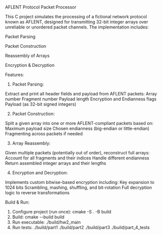 AFLENT Protocol Packet Processor

This C project simulates the processing of a fictional network protocol known as AFLENT, designed for transmitting 32-bit integer arrays over unreliable or unordered packet channels. The implementation includes:

Packet Parsing

Packet Construction

Reassembly of Arrays

Encryption & Decryption

Features:

1. Packet Parsing:

Extract and print all header fields and payload from AFLENT packets:
Array number
Fragment number
Payload length
Encryption and Endianness flags
Payload (as 32-bit signed integers)

2. Packet Construction:

Split a given array into one or more AFLENT-compliant packets based on:
Maximum payload size
Chosen endianness (big-endian or little-endian)
Fragmenting across packets if needed

3. Array Reassembly:

Given multiple packets (potentially out of order), reconstruct full arrays:
Account for all fragments and their indices
Handle different endianness
Return assembled integer arrays and their lengths

4. Encryption and Decryption:

Implements custom bitwise-based encryption including:
Key expansion to 1024 bits
Scrambling, mashing, shuffling, and bit-rotation
Full decryption logic to reverse transformations


Build & Run:
1. Configure project (run once):
cmake -S . -B build
2. Build:
cmake --build build
3. Run executable:
./build/hw2_main
4. Run tests:
./build/part1
./build/part2
./build/part3
./build/part_4_tests
